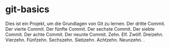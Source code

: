 # git-basics
Dies ist ein Projekt, um die Grundlagen von Git zu lernen.
Der dritte Commit.
Der vierte Commit.
Der fünfte Commit.
Der sechste Commit.
Der siebte Commit.
Der achte Commit.
Der neunte Commit.
Zehn.
Elf.
Zwölf.
Dreizehn.
Vierzehn.
Fünfzehn.
Sechszehn.
Siebzehn.
Achtzehn.
Neunzehn.
.
